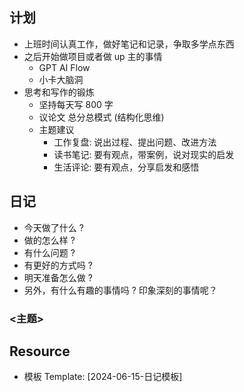 ## 计划

- 上班时间认真工作，做好笔记和记录，争取多学点东西
- 之后开始做项目或者做 up 主的事情
  - GPT AI Flow
  - 小卡大脑洞
- 思考和写作的锻炼
  - 坚持每天写 800 字
  - 议论文 总分总模式 (结构化思维)
  - 主题建议
    - 工作复盘: 说出过程、提出问题、改进方法
    - 读书笔记: 要有观点，带案例，说对现实的启发
    - 生活评论: 要有观点，分享启发和感悟

## 日记

- 今天做了什么 ?
- 做的怎么样 ?
- 有什么问题 ?
- 有更好的方式吗 ?
- 明天准备怎么做 ?
- 另外，有什么有趣的事情吗 ? 印象深刻的事情呢？

### <主题>

## Resource

- 模板 Template: [2024-06-15-日记模板]
